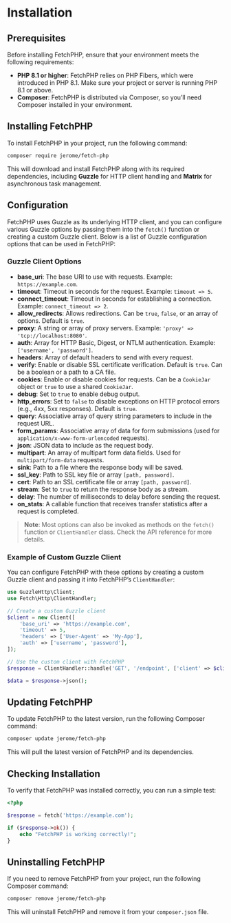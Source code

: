 # Installation

## Prerequisites

Before installing FetchPHP, ensure that your environment meets the following requirements:

- **PHP 8.1 or higher**: FetchPHP relies on PHP Fibers, which were introduced in PHP 8.1. Make sure your project or server is running PHP 8.1 or above.
- **Composer**: FetchPHP is distributed via Composer, so you’ll need Composer installed in your environment.

## Installing FetchPHP

To install FetchPHP in your project, run the following command:

```bash
composer require jerome/fetch-php
```

This will download and install FetchPHP along with its required dependencies, including **Guzzle** for HTTP client handling and **Matrix** for asynchronous task management.

## Configuration

FetchPHP uses Guzzle as its underlying HTTP client, and you can configure various Guzzle options by passing them into the `fetch()` function or creating a custom Guzzle client. Below is a list of Guzzle configuration options that can be used in FetchPHP:

### Guzzle Client Options

- **base_uri**: The base URI to use with requests. Example: `https://example.com`.
- **timeout**: Timeout in seconds for the request. Example: `timeout => 5`.
- **connect_timeout**: Timeout in seconds for establishing a connection. Example: `connect_timeout => 2`.
- **allow_redirects**: Allows redirections. Can be `true`, `false`, or an array of options. Default is `true`.
- **proxy**: A string or array of proxy servers. Example: `'proxy' => 'tcp://localhost:8080'`.
- **auth**: Array for HTTP Basic, Digest, or NTLM authentication. Example: `['username', 'password']`.
- **headers**: Array of default headers to send with every request.
- **verify**: Enable or disable SSL certificate verification. Default is `true`. Can be a boolean or a path to a CA file.
- **cookies**: Enable or disable cookies for requests. Can be a `CookieJar` object or `true` to use a shared `CookieJar`.
- **debug**: Set to `true` to enable debug output.
- **http_errors**: Set to `false` to disable exceptions on HTTP protocol errors (e.g., 4xx, 5xx responses). Default is `true`.
- **query**: Associative array of query string parameters to include in the request URL.
- **form_params**: Associative array of data for form submissions (used for `application/x-www-form-urlencoded` requests).
- **json**: JSON data to include as the request body.
- **multipart**: An array of multipart form data fields. Used for `multipart/form-data` requests.
- **sink**: Path to a file where the response body will be saved.
- **ssl_key**: Path to SSL key file or array `[path, password]`.
- **cert**: Path to an SSL certificate file or array `[path, password]`.
- **stream**: Set to `true` to return the response body as a stream.
- **delay**: The number of milliseconds to delay before sending the request.
- **on_stats**: A callable function that receives transfer statistics after a request is completed.

> **Note**: Most options can also be invoked as methods on the `fetch()` function or `ClientHandler` class. Check the API reference for more details.

### Example of Custom Guzzle Client

You can configure FetchPHP with these options by creating a custom Guzzle client and passing it into FetchPHP’s `ClientHandler`:

```php
use GuzzleHttp\Client;
use Fetch\Http\ClientHandler;

// Create a custom Guzzle client
$client = new Client([
    'base_uri' => 'https://example.com',
    'timeout' => 5,
    'headers' => ['User-Agent' => 'My-App'],
    'auth' => ['username', 'password'],
]);

// Use the custom client with FetchPHP
$response = ClientHandler::handle('GET', '/endpoint', ['client' => $client]);

$data = $response->json();
```

## Updating FetchPHP

To update FetchPHP to the latest version, run the following Composer command:

```bash
composer update jerome/fetch-php
```

This will pull the latest version of FetchPHP and its dependencies.

## Checking Installation

To verify that FetchPHP was installed correctly, you can run a simple test:

```php
<?php

$response = fetch('https://example.com');

if ($response->ok()) {
    echo "FetchPHP is working correctly!";
}
```

## Uninstalling FetchPHP

If you need to remove FetchPHP from your project, run the following Composer command:

```bash
composer remove jerome/fetch-php
```

This will uninstall FetchPHP and remove it from your `composer.json` file.
